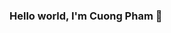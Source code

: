 ### Hello world, I'm Cuong Pham 👋

<!--
**cuongphamptit999/cuongphamptit999** is a ✨ _special_ ✨ repository because its `README.md` (this file) appears on your GitHub profile.

Here are some ideas to get you started:

- 🔭 I’m currently working on ... PTIT
- 🌱 I’m currently learning ... Java
- 👯 I’m looking to collaborate on ... Java
- 🤔 I’m looking for help with ... Java
- 💬 Ask me about ... Anything
- 📫 How to reach me: ... Facebook or Gmail
- 😄 Pronouns: ... He/Him
- ⚡ Fun fact: ... Love life
